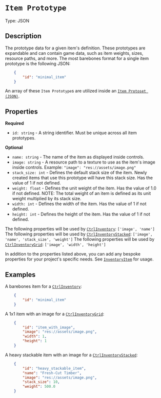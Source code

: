 # `Item Prototype`

Type: JSON

## Description

The prototype data for a given item's definition. These prototypes are expandable and can contain game data, such as item weights, sizes, resource paths, and more. The most barebones format for a single item prototype is the following JSON:

```json
    {
        "id": "minimal_item"
    }
```

An array of these `Item Prototype`s are utilized inside an [`Item Protoset (JSON)`](./json_item_protoset.md).

## Properties

**Required**

* `id: string` - A string identifier. Must be unique across all item prototypes.

**Optional**

* `name: string` - The name of the item as displayed inside controls.
* `image: string` - A resource path to a texture to use as the item's image inside controls. Example: `"image": "res://assets/image.png"`
* `stack_size: int` - Defines the default stack size of the item. Newly created items that use this prototype will have this stack size. Has the value of 1 if not defined.
* `weight: float` - Defines the unit weight of the item. Has the value of 1.0 if not defined. NOTE: The total weight of an item is defined as its unit weight multiplied by its stack size.
* `width: int` - Defines the width of the item. Has the value of 1 if not defined.
* `height: int` - Defines the height of the item. Has the value of 1 if not defined.

The following properties will be used by [`CtrlInventory`](./ctrl_inventory.md): `['image', 'name']`
The following properties will be used by [`CtrlInventoryStacked`](./ctrl_inventory_stacked.md): `['image', 'name', 'stack_size', 'weight']`
The following properties will be used by [`CtrlInventoryGrid`](./ctrl_inventory_grid.md): `['image', 'width', 'height']`

In addition to the properties listed above, you can add any bespoke properties for your project's specific needs. See [`InventoryItem`](./inventory_item.md) for usage.

## Examples

A barebones item for a [`CtrlInventory`](./ctrl_inventory.md):

```json
    {
        "id": "minimal_item"
    }
```

A 1x1 item with an image for a [`CtrlInventoryGrid`](./ctrl_inventory_grid.md):

```json
	{
		"id": "item_with_image",
		"image": "res://assets/image.png",
		"width": 1,
		"height": 1
	}
```

A heavy stackable item with an image for a [`CtrlInventoryStacked`](./ctrl_inventory_stacked.md):

```json
	{
		"id": "heavy_stackable_item",
		"name": "Fresh-Cut Timber",
		"image": "res://assets/image.png",
		"stack_size": 10,
		"weight": 500.0
	}
```
